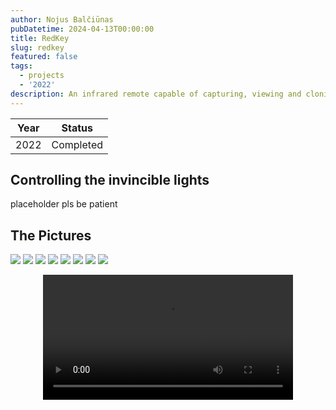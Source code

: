 ```yaml
---
author: Nojus Balčiūnas
pubDatetime: 2024-04-13T00:00:00
title: RedKey
slug: redkey
featured: false
tags:
  - projects
  - '2022'
description: An infrared remote capable of capturing, viewing and cloning IR signals.
---
```


| Year |  Status   |
|:----:|:---------:|
| 2022 | Completed |

## Controlling the invincible lights

placeholder pls be patient

## The Pictures

![](../../assets/images/redkey/1.jpg)
![](../../assets/images/redkey/2.jpg)
![](../../assets/images/redkey/3.jpg)
![](../../assets/images/redkey/4.jpg)
![](../../assets/images/redkey/5.jpg)
![](../../assets/images/redkey/6.jpg)
![](../../assets/images/redkey/7.jpg)
![](../../assets/images/redkey/8.jpg)
<center>
<video width="400" height="auto" controls>
  <source src="/src/assets/images/redkey/1.mp4" type="video/mp4">
</video>
</center>
